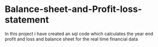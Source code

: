 # Balance-sheet-and-Profit-loss-statement
In this project i have created an sql code which calculates the year end profit and loss and balance sheet for the real time financial data
